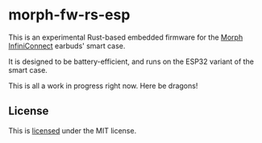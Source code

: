 # morph-fw-rs-esp

This is an experimental Rust-based embedded firmware for the [Morph
InfiniConnect][morph_earbuds] earbuds' smart case.

It is designed to be battery-efficient, and runs on the ESP32 variant of the
smart case.

This is all a work in progress right now. Here be dragons!

## License

This is [licensed][license] under the MIT license.

[morph_earbuds]: https://www.kickstarter.com/projects/morphaudio/morph-rapidly-switch-audio-across-infinite-devices-any-os
[license]: /LICENSE
